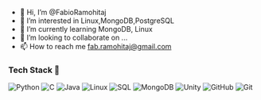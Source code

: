 - 👋 Hi, I’m @FabioRamohitaj
- 👀 I’m interested in Linux,MongoDB,PostgreSQL
- 🌱 I’m currently learning MongoDB, Linux
- 💞️ I’m looking to collaborate on ...
- 📫 How to reach me fab.ramohitaj@gmail.com

<!---
FabioRamohitaj/FabioRamohitaj is a ✨ special ✨ repository because its `README.md` (this file) appears on your GitHub profile.
You can click the Preview link to take a look at your changes.
--->


### Tech Stack :rocket:

![Python](https://img.shields.io/badge/-Python-000?&logo=Python)
![C](https://img.shields.io/badge/-C-000?&logo=C)
![Java](https://img.shields.io/badge/Java-ED8B00?style=for-the-badge&logo=java&logoColor=white)
![Linux](https://img.shields.io/badge/-Linux-000?&logo=Linux)
![SQL](https://img.shields.io/badge/-SQL-000?&logo=MySQL)
![MongoDB](https://img.shields.io/badge/MongoDB-4EA94B?style=for-the-badge&logo=mongodb&logoColor=white)
![Unity](https://img.shields.io/badge/Unity-100000?style=for-the-badge&logo=unity&logoColor=white)
![GitHub](https://img.shields.io/badge/GitHub-100000?style=for-the-badge&logo=github&logoColor=white)
![Git](https://img.shields.io/badge/GIT-E44C30?style=for-the-badge&logo=git&logoColor=white)


